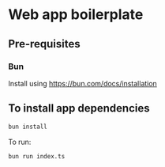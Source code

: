 # Web app boilerplate

## Pre-requisites

### Bun

Install using https://bun.com/docs/installation

## To install app dependencies

```bash
bun install
```

To run:

```bash
bun run index.ts
```
